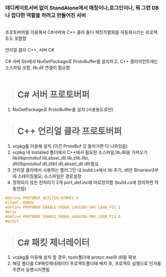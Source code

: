 ### 데디케이트서버 없이 StandAlone에서 매칭이나,로그인이나, 뭐 그런 DB나 잡다한 역할을 하려고 만들어진 서버
<br>
프로토버퍼를 이용해서 C#서버와 C++ 클라 둘다 패킷직렬화를 자동화시키는 프로젝트도 포함함
<br>
<br>
언리얼 클라 C++, 서버 C#
<br>
<br>
C# 서버 Sln에서 NuGetPackage로 ProtoBuffer를 설치하고, C++ 클라이언트에는 소스파일 포함, lib,dll 연결이 필요함
<br>
<br>

> # C# 서버 프로토버퍼

1. NuGetPackage로 ProtoBuffer를 설치 (사용용도로만)


> # C++ 언리얼 클라 프로토버퍼

1. vcpkg를 이용해 설치 (이건 ProtoBuf 깃 들어가면 다 나와있음)
2. vcpkg 내 Installed 폴더에서 C++에서 필요한 소스파일,lib,dll을 가져오기 lib(libprotobuf.lib,absei_dll.lib,zlib.lib), dll(libprotobuf.dll,zlib1.dll,abseil_dll.dll)필요
3. 언리얼 클라에서 사용하는 플러그인 내 build.cs에서 lib 추가, dll은 Binaries내부에 스테이징필요, 소스파일은 경로설정
4. 정의되지 않은 전처리기 2개 port_def.inc에 따로정의함 (build.cs에 정의하면 작동안됨)
````Cpp
#define PROTOBUF_BUILTIN_ATOMIC 0
#ifdef _DEBUG
#define	PROTOBUF_ENABLE_DEBUG_LOGGING_MAY_LEAK_PII 1
#else
#define	PROTOBUF_ENABLE_DEBUG_LOGGING_MAY_LEAK_PII 0
#endif
````

> # C# 패킷 제너레이터
1. vcpkg를 이용해 설치 할 경우, tools폴더에 protoc.exe와 dll들 확보
2. 해당 폴더를 C#패킷제네레이터 프로젝트폴더에 배치 후, 프로젝트 실행으로 인자를 주면서 실행시키면됨
